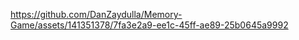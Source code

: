 

https://github.com/DanZaydulla/Memory-Game/assets/141351378/7fa3e2a9-ee1c-45ff-ae89-25b0645a9992

